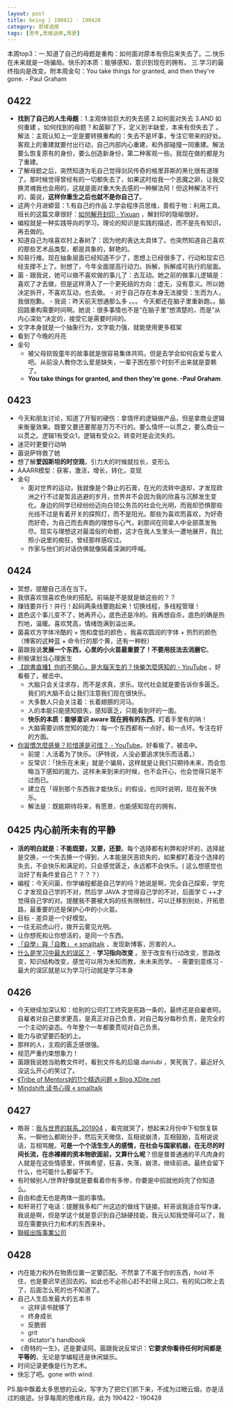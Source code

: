 ```yaml
---
layout: post
title: being | 190422 - 190428
category: 思维话痨
tags: [思考,思维话痨,周更]
---
```


本周top3：一.知道了自己的母题是重构：如何面对原本有但后来失去了。二.快乐在未来就是一场骗局。快乐的本质：能够感知，意识到现在的拥有。 三.学习的最终指向是改变。附本周金句：You take things for granted, and then they're gone. - Paul Graham

## 0422 

- **找到了自己的人生母题**：1.主观体验巨大的失去感 2.如何面对失去 3.AND 如何重建 。如何找到的母题？和菌聊了下，定义到半缺爱，本来有但失去了 。解法：主观认知上一定是要转换重构的：失去不是坏事，专注它带来的好处。客观上的重建就要付出行动，自己内部内心重建，和外部碰撞一同重建。解法要么恢复原有的身份，要么创造新身份，第二种客观一些。我现在做的都是为了重建。
- 了解母题之后，突然知道为毛自己觉得剑风传奇的格里菲斯的黑化很有道理了。那时候觉得曾经有的一切都失去了，如果这时给我一个恶魔之卵，让我交换灵魂我也会用的，这就是面对重大失去感的一种解法阿！但这种解法不行的，菌说，**这样你重生之后也就不是你自己了**。
- 这两个月进蟒营：1.有自己的作品 2.学会程序员思维，善假于物：利用工具。班长的这篇文章很好：[如何解开封印 · Yixuan](https://yixuan.li/trivial/2016/04/22/dhamma/) ，解封印的隐喻很好。
- 编程就是一种实践导向的学习。理论的知识是实践的描述，而不是先有知识，再去做的。
- 知道自己为啥喜欢村上春树了：因为他的表达太具体了。也突然知道自己喜欢的那些艺术品类型，都是具象的，鲜艳的。
- 知易行难。现在抽象层面已经知道不少了，思想上已经很多了，行动和现实已经支撑不上了。别想了，今年全面提高行动力。拆解，拆解成可执行的层面。
- 菌
      - 跟我说，她可以做不喜欢做的事儿了：去互动。她之前的做事儿逻辑是：喜欢了才去做，但是这样滑入了一个更死结的方向：虚无，没有意义。所以她决定拆开，不喜欢互动，也去做。
      - 对于自己存在本身无法接受：生而为人，我很抱歉。
      - 我说：昨天前天想通那么多 。。。 今天都还在脑子里重新跑。。脑回路重构需要时间啊。她说：很多事情也不是“在脑子里”想清楚的，而是“从内心深处”决定的，接受它是需要时间的。
- 文字本身就是一个抽象行为，文字能力强，就能使用更多框架
- 看到了今晚的月亮
- 金句
  - 被父母损毁童年的故事就是很容易集体共鸣，但是去学会如何自爱与爱人吧。从前没人教你怎么爱是缺失，一辈子困在那个时刻不出来就是耍赖了。
  - **You take things for granted, and then they're gone. -Paul Graham**.
 
## 0423
- 今天和朋友讨论，知道了开智的硬伤：拿情怀的逻辑做产品，但是拿商业逻辑来衡量效果。既要又要还要那是万万不行的。要么情怀一以贯之，要么商业一以贯之。逻辑1有受众1，逻辑有受众2。转变时是会流失的。
- 迷茫时更要行动呐
- 菌说萨特救了她
- 想了解**爱因斯坦的时空观**，引力大的时候就拉长，变形么
- AAARR模型：获客，激活，增长，转化，变现
- 金句
  - 面对世界的运动，我就像是个静止的石膏，在光的流转中退却，才发现欧洲之行不过是暂且逃避的岁月，世界并不会因为我的欣喜与沉醉发生变化。身边的同学已经纷纷迈向白领公务员的社会化光明，而我却恐惧那些光线不过是有着开关的探照灯，而不是阳光。那些为喜欢而喜欢，为好奇而好奇，为自己而去奔跑的理想与心气，刹那间在同辈人中全部蒸发殆尽。现实与理想这对最滥俗的命题，这才在我人生里头一遭地展开，我比照小说里的痴狂，曾经那样感叹过。
  - 作家与他们的对话仿佛就像隔着深渊的呼喊。
    
## 0424
- 冥想，提醒自己活在当下。
- 我很喜欢很喜欢色块的搭配。前端是不是就是做这些的？？
- 赚钱要并行！并行！起码两条线要跑起来！切换线程，多线程管理！
- 底色这个事儿变不了，她再开心，底色还是冷的。我再想自杀，底色的确是热烈地，温暖。喜欢梵高，情绪饱满到溢出来。
- 菌喜欢方字体冷酷的 + 饱和度低的颜色 。我喜欢圆润的字体 + 热烈的颜色（博客的这种蓝 + 命令行的那个黄，还有一种粉）
- 菌跟我说**发展一个东西，心里的小火苗最重要了！不要用技法去消磨它**。
- 积极谋划当心理医生
- [【說書直播】你的不開心，是大腦天生的？快樂怎麼感知的 - YouTube](https://www.youtube.com/watch?v=fnQHZxh_--A) 。好看极了，被击中。
    - 大脑只会关注求存，而不是求真，求乐。现代社会就是要告诉你多匮乏。我们的大脑不会让我们注意我们现在很快乐。
    - 大多数人只会关注着：长着翅膀的河马。
    - 人的本能只能感知损失，感知匮乏，只能看到坏的一面。
    - **快乐的本质：能够意识 aware 现在拥有的东西**。盯着手里有的呐！
    - 大脑需要训练觉知的能力：每一个东西都有一点好，和一点坏。专注在好的方面。
- [你習慣怎麼感覺？珍惜還是可惜？ - YouTube](https://www.youtube.com/watch?v=LbCBPrLRh64)。好看极了，被击中。
    - 前提：人活着为了快乐。（萨特说，人没必要追求快乐而活着。）
    - 反常识：「快乐在未来」就是个骗局，这样就是让我们只期待未来，而会忽略当下感知的能力。这样未来到来的时候，也不会开心，也会觉得只是不过而已。
    - 建立在「得到那个东西我才能快乐」的假设，也同时说明，现在我不快乐。
    - 解法是：既能期待将来，有愿景，也能感知现在的拥有。
    
## 0425 内心前所未有的平静
- **活的明白就是：不能既要，又要，还要**。每个选择都有利弊和好坏的，选择就是交换，一个失去换一个得到，人本能是厌恶损失的，如果都盯着没个选择的失去，不会快乐和满足的，只会感觉匮乏，永远都不会快乐。( 这么想感觉也治好了有条件爱自己？？？？）
- 编程：今天问菌，你学编程都是自己学的吗？她说是啊，完全自己探索，学完 C 才发现自己学的不对，然后学 JAVA  才觉得自己学的不对，后面学 C ++才觉得自己学的对。提醒我不要被大妈的任务限制住，可以迁移到别处，开拓思路，最重要的还是保护心中的小火苗。
- 目标 - 差异是一个好模型。
- 一往无前虎山行，拨开云雾见光明。
- 让你想死和让你想活的，是同一个东西。
- [「自學」與「自教」 « smalltalk](http://smalltalk.xdite.net/posts/773510-self-learn-and-self-teach)  ，发现新博客，厉害的人。
- [什么是学习中最大的误区？](https://mp.weixin.qq.com/s/ns2zeMG_ZqZryDmdNnN-HA)
      - **学习指向改变** 。至于改变有行动改变，思路改变，知识结构改变，感觉可以用为未知而教，未未来而学。
      - 需要刻意练习
      - 最大的误区就是以为学习行动就是学习本身
      
## 0426 
- 今天继续加深认知：给别的公司打工终究是死路一条的，最终还是自雇者阿。自雇者对自己要求更高，是真正对自己负责，对自己每分每秒负责，是完全的一个主动的姿态。今年整个一年都要贯彻对自己负责。
- 能力与欲望要匹配的上。
- 那样的人，主观的匮乏感很强。
- 规范严重约束想象力！
- 菌跟我说她当助教文件时，看到文件名的后缀.daniubi ，笑死我了，最近好久没这么开心的笑过了。
- [《Tribe of Mentors》的11个精选问题 « Blog.XDite.net](http://blog.xdite.net/posts/2019/04/19/11-selected-questions-of-tribe-of-mentors-april)
- [Mindshift 读书心得 « smalltalk](http://smalltalk.xdite.net/posts/7817178-mindshift-reading-thoughts)

## 0427
- 皓哥：[我与世界的联系_201904](https://www.youtube.com/watch?v=uvPfkIdxGtQ&feature=youtu.be) ，看完就哭了，想起来2月份中下旬恢复联系，一聊他么都刚分手，然后天天微信，互相说崩溃，互相鼓励，互相说说话，互相骂醒。**可是一个个活生生人的感情，在社会与国家机器，在无尽的时间长流，在赤裸裸的资本物欲面前，又算什么呢**？但是普普通通的平凡肉身的人就是在这些情感里，怀揣希望，狂喜，失落，崩溃，继续前进。最终会留下什么，也可能什么都留不下。
- 有时候别人/世界好像就是要看着你有多惨，你要是中招就他妈完了你知道么。
- 自由和虚无也是两体一面的事情。
- 和轩哥打了电话：提醒我多和广州这边的做线下链接。轩哥说我适合写作课，我说是啊，但是学这个就是意识到自己缺硬技能，我元认知我觉得可以了，我现在需要执行力和术的东西来补。
- [聯經出版事業公司](https://www.linkingbooks.com.tw/LNB/SearchBook.aspx?ID=&text=%e7%99%bd%e8%89%b2%e5%b7%a8%e5%a1%94)

##  0428
- 内在能力和外在物质位置一定要匹配。不然拿了不属于你的东西，hold 不住，也是要迟早还回去的。如此也不必担心赶不赶得上风口，有的风口吹上去了，后面怎么死的也不知道了。
-  自己人生启发最大的五本书
   -  这样读书就够了
   -  终身成长
   -  反脆弱
   -  grit 
   -  dictator's handbook
- 《奇特的一生》，还是要读阿。菌跟我说反常识：**它要求你看待任何时间都是平等的**，无论是学编程还是休闲娱乐。
- 时间记录更像是行为艺术。
- 快忘了吧。gone with wind.


PS.脑中飘着太多思想的云朵，写字为了把它们抓下来，不成为过眼云烟，亦是活过的痕迹。分享每周的思维片段，此为 190422 - 190428 

